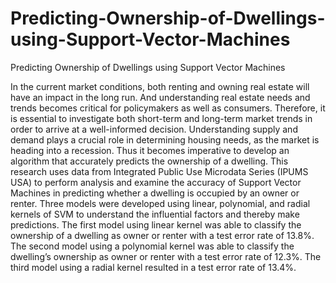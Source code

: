 # Predicting-Ownership-of-Dwellings-using-Support-Vector-Machines
Predicting Ownership of Dwellings using Support Vector Machines

In the current market conditions, both renting and owning real estate will have an impact in the long run. And understanding real estate needs and trends becomes critical for policymakers as well as consumers. Therefore, it is essential to investigate both short-term and long-term market trends in order to arrive at a well-informed decision. Understanding supply and demand plays a crucial role in determining housing needs, as the market is heading into a recession. Thus it becomes imperative to develop an algorithm that accurately predicts the ownership of a dwelling. This research uses data from Integrated Public Use Microdata Series (IPUMS USA) to perform analysis and examine the accuracy of Support Vector Machines in predicting whether a dwelling is occupied by an owner or renter. Three models were developed using linear, polynomial, and radial kernels of SVM to understand the influential factors and thereby make predictions. The first model using linear kernel was able to classify the ownership of a dwelling as owner or renter with a test error rate of 13.8%. The second model using a polynomial kernel was able to classify the dwelling’s ownership as owner or renter with a test error rate of 12.3%. The third model using a radial kernel resulted in a test error rate of 13.4%.
